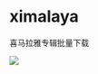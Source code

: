 # ximalaya
喜马拉雅专辑批量下载

![](https://gitee.com/hkslover/blog_img/raw/master/QQ%E6%88%AA%E5%9B%BE20190728094857.png)

